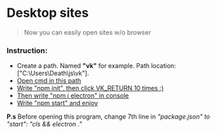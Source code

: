 Desktop sites
=====================
> Now you can easily open sites w/o browser

### Instruction:
- Create a path. Named **"vk"** for example. Path location: ["C:\Users\Death\js\vk"].
- [Open cmd in this path](https://media.discordapp.net/attachments/546238807838687242/781568267222253578/unknown.png?width=578&height=331)
- [Write "npm init", then click VK_RETURN 10 times :)](https://media.discordapp.net/attachments/546238807838687242/781569499337195590/unknown.png?width=578&height=331)
- [Then write "npm i electron" in console](https://media.discordapp.net/attachments/546238807838687242/781570356355268678/unknown.png?width=578&height=331)
- [Write "npm start" and enjoy](https://media.discordapp.net/attachments/546238807838687242/781571254670458890/unknown.png?width=1400&height=683)

**P.s** Before opening this program, change 7th line in *"package.json" to "start": "cls && electron ."*
